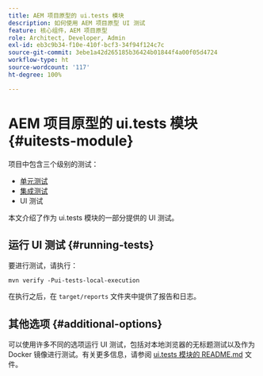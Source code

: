 ```yaml
---
title: AEM 项目原型的 ui.tests 模块
description: 如何使用 AEM 项目原型 UI 测试
feature: 核心组件，AEM 项目原型
role: Architect, Developer, Admin
exl-id: eb3c9b34-f10e-410f-bcf3-34f94f124c7c
source-git-commit: 3ebe1a42d265185b36424b01844f4a00f05d4724
workflow-type: ht
source-wordcount: '117'
ht-degree: 100%

---
```


# AEM 项目原型的 ui.tests 模块 {#uitests-module}

项目中包含三个级别的测试：

* [单元测试](core.md#unit-tests)
* [集成测试](ittests.md)
* UI 测试

本文介绍了作为 ui.tests 模块的一部分提供的 UI 测试。

## 运行 UI 测试 {#running-tests}

要进行测试，请执行：

```shell
mvn verify -Pui-tests-local-execution
```

在执行之后，在 `target/reports` 文件夹中提供了报告和日志。

## 其他选项 {#additional-options}

可以使用许多不同的选项运行 UI 测试，包括对本地浏览器的无标题测试以及作为 Docker 镜像进行测试。有关更多信息，请参阅 [ui.tests 模块的 README.md](https://github.com/adobe/aem-project-archetype/tree/master/src/main/archetype/ui.tests) 文件。
